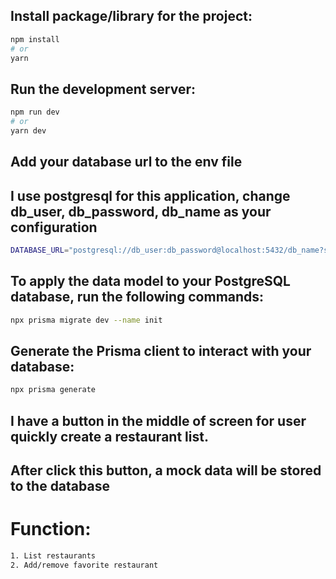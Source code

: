 <!-- @format -->

## Install package/library for the project:

```bash
npm install
# or
yarn
```

## Run the development server:

```bash
npm run dev
# or
yarn dev
```

## Add your database url to the env file

## I use postgresql for this application, change db_user, db_password, db_name as your configuration

```bash
DATABASE_URL="postgresql://db_user:db_password@localhost:5432/db_name?schema=public"
```

## To apply the data model to your PostgreSQL database, run the following commands:

```bash
npx prisma migrate dev --name init
```

## Generate the Prisma client to interact with your database:

```bash
npx prisma generate
```

## I have a button in the middle of screen for user quickly create a restaurant list.

## After click this button, a mock data will be stored to the database

# Function:

```bash
1. List restaurants
2. Add/remove favorite restaurant
```

